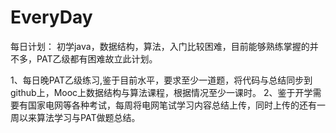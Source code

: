 # EveryDay
每日计划：
初学java，数据结构，算法，入门比较困难，目前能够熟练掌握的并不多，PAT乙级都有困难故立此计划。

1、每日晚PAT乙级练习,鉴于目前水平，要求至少一道题，将代码与总结同步到github上，Mooc上数据结构与算法课程，根据情况至少一课时。
2、鉴于开学需要有国家电网等各种考试，每周将电网笔试学习内容总结上传，同时上传的还有一周以来算法学习与PAT做题总结。
